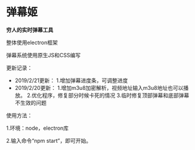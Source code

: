 # 弹幕姬
**穷人的实时弹幕工具**

整体使用electron框架

弹幕系统使用原生JS和CSS编写

更新记录：

- 2019/2/21更新：
  1.增加弹幕进度条，可调整进度
- 2019/2/20更新：
  1.增加m3u8加密解析，视频地址输入m3u8地址也可以播放。
  2.优化程序，修复部分时候卡死的情况
  3.临时修复顶部弹幕和底部弹幕不生效的问题

使用方法：

1.环境：node，electron库

2.输入命令“npm start”，即可开始。